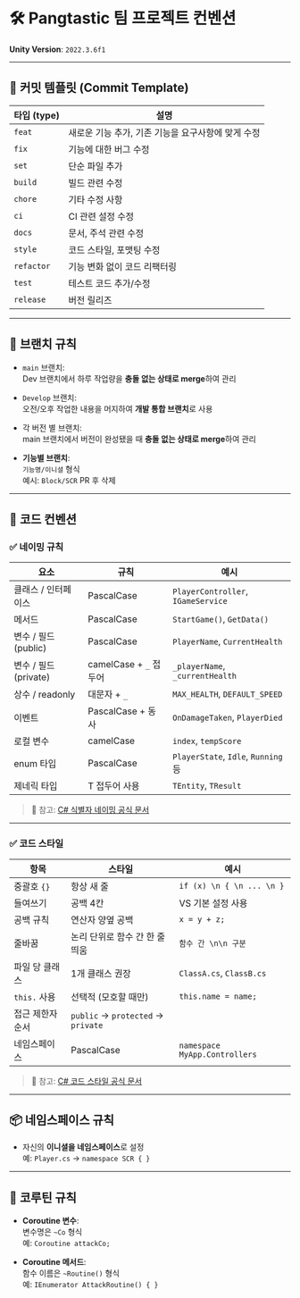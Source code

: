 # 🛠 Pangtastic 팀 프로젝트 컨벤션

**Unity Version**: `2022.3.6f1`

---

## 📌 커밋 템플릿 (Commit Template)

|타입 (type)|설명|
|---|---|
|`feat`|새로운 기능 추가, 기존 기능을 요구사항에 맞게 수정|
|`fix`|기능에 대한 버그 수정|
|`set`|단순 파일 추가|
|`build`|빌드 관련 수정|
|`chore`|기타 수정 사항|
|`ci`|CI 관련 설정 수정|
|`docs`|문서, 주석 관련 수정|
|`style`|코드 스타일, 포맷팅 수정|
|`refactor`|기능 변화 없이 코드 리팩터링|
|`test`|테스트 코드 추가/수정|
|`release`|버전 릴리즈|

---

## 🌿 브랜치 규칙

- `main` 브랜치:  
    Dev 브랜치에서 하루 작업량을 **충돌 없는 상태로 merge**하여 관리
    
- `Develop` 브랜치:  
    오전/오후 작업한 내용을 머지하여 **개발 통합 브랜치**로 사용

- 각 버전 별 브랜치:  
    main 브랜치에서 버전이 완성됐을 때 **충돌 없는 상태로 merge**하여 관리
    
- **기능별 브랜치**:  
    `기능명/이니셜` 형식  
    예시: `Block/SCR`
      PR 후 삭제
    

---

## 🧱 코드 컨벤션

### ✅ 네이밍 규칙

|요소|규칙|예시|
|---|---|---|
|클래스 / 인터페이스|PascalCase|`PlayerController`, `IGameService`|
|메서드|PascalCase|`StartGame()`, `GetData()`|
|변수 / 필드 (public)|PascalCase|`PlayerName`, `CurrentHealth`|
|변수 / 필드 (private)|camelCase + `_` 접두어|`_playerName`, `_currentHealth`|
|상수 / readonly|대문자 + `_`|`MAX_HEALTH`, `DEFAULT_SPEED`|
|이벤트|PascalCase + 동사|`OnDamageTaken`, `PlayerDied`|
|로컬 변수|camelCase|`index`, `tempScore`|
|enum 타입|PascalCase|`PlayerState`, `Idle`, `Running` 등|
|제네릭 타입|T 접두어 사용|`TEntity`, `TResult`|

> 🔗 참고: [C# 식별자 네이밍 공식 문서](https://learn.microsoft.com/ko-kr/dotnet/csharp/fundamentals/coding-style/identifier-names)

---

### ✅ 코드 스타일

|항목|스타일|예시|
|---|---|---|
|중괄호 `{}`|항상 새 줄|`if (x) \n { \n ... \n }`|
|들여쓰기|공백 4칸|VS 기본 설정 사용|
|공백 규칙|연산자 양옆 공백|`x = y + z;`|
|줄바꿈|논리 단위로 함수 간 한 줄 띄움|`함수 간 \n\n 구분`|
|파일 당 클래스|1개 클래스 권장|`ClassA.cs`, `ClassB.cs`|
|`this.` 사용|선택적 (모호할 때만)|`this.name = name;`|
|접근 제한자 순서|`public` → `protected` → `private`||
|네임스페이스|PascalCase|`namespace MyApp.Controllers`|

> 🔗 참고: [C# 코드 스타일 공식 문서](https://learn.microsoft.com/ko-kr/dotnet/csharp/fundamentals/coding-style/coding-conventions)

---

## 📦 네임스페이스 규칙

- 자신의 **이니셜을 네임스페이스**로 설정  
    예: `Player.cs` → `namespace SCR { }`
    

---

## 🔁 코루틴 규칙

- **Coroutine 변수**:  
    변수명은 `~Co` 형식  
    예: `Coroutine attackCo;`
    
- **Coroutine 메서드**:  
    함수 이름은 `~Routine()` 형식  
    예: `IEnumerator AttackRoutine() { }`
